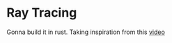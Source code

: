 # Ray Tracing

Gonna build it in rust.
Taking inspiration from this [video](https://www.youtube.com/watch?v=2BLRLuczykM)
